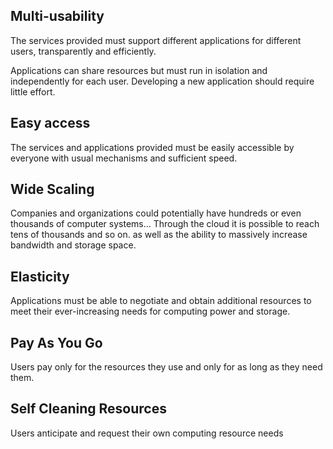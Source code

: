 ## Multi-usability
The services provided must support different applications for different users, transparently and efficiently.

Applications can share resources but must run in isolation and independently for each user. Developing a new application should require little effort.

## Easy access
The services and applications provided must be easily accessible by everyone with usual mechanisms and sufficient speed.

## Wide Scaling
Companies and organizations could potentially have hundreds or even thousands of computer systems…
Through the cloud it is possible to reach tens of thousands and so on. as well as the ability to massively increase bandwidth and storage space.

## Elasticity
Applications must be able to negotiate and obtain additional resources to meet their ever-increasing needs for computing power and storage.

## Pay As You Go
Users pay only for the resources they use and only for as long as they need them.

## Self Cleaning Resources
Users anticipate and request their own computing resource needs